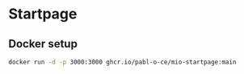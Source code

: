 # Startpage

## Docker setup

```sh
docker run -d -p 3000:3000 ghcr.io/pabl-o-ce/mio-startpage:main
```

